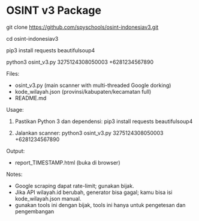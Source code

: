 # OSINT v3 Package

git clone https://github.com/spyschools/osint-indonesiav3.git

cd osint-indonesiav3

pip3 install requests beautifulsoup4

python3 osint_v3.py 3275124308050003 +6281234567890

Files:
- osint_v3.py         (main scanner with multi-threaded Google dorking)
- kode_wilayah.json   (provinsi/kabupaten/kecamatan full)
- README.md

Usage:
1. Pastikan Python 3 dan dependensi:
   pip3 install requests beautifulsoup4

2. Jalankan scanner:
   python3 osint_v3.py 3275124308050003 +6281234567890

Output:
- report_TIMESTAMP.html (buka di browser)

Notes:
- Google scraping dapat rate-limit; gunakan bijak.
- Jika API wilayah.id berubah, generator bisa gagal; kamu bisa isi kode_wilayah.json manual.
- gunakan tools ini dengan bijak, tools ini hanya untuk pengetesan dan pengembangan

